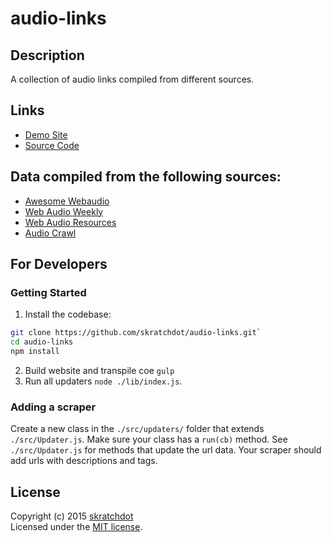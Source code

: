 # audio-links


## Description

A collection of audio links compiled from different sources.


## Links

- [Demo Site](http://projects.skratchdot.com/audio-links/)
- [Source Code](https://github.com/skratchdot/audio-links/)

## Data compiled from the following sources:

- [Awesome Webaudio](https://github.com/notthetup/awesome-webaudio)
- [Web Audio Weekly](http://blog.chrislowis.co.uk/waw.html)
- [Web Audio Resources](https://github.com/alemangui/web-audio-resources)
- [Audio Crawl](http://audiocrawl.co/)


## For Developers


### Getting Started

1. Install the codebase:
```bash
git clone https://github.com/skratchdot/audio-links.git`
cd audio-links
npm install
```
2. Build website and transpile coe `gulp`
3. Run all updaters `node ./lib/index.js`.

### Adding a scraper

Create a new class in the `./src/updaters/` folder that
extends `./src/Updater.js`.  Make sure your class has a `run(cb)` method.
See `./src/Updater.js` for methods that update the url data.  Your scraper
should add urls with descriptions and tags.


## License
Copyright (c) 2015 [skratchdot](http://skratchdot.com/)  
Licensed under the [MIT license](LICENSE-MIT).
